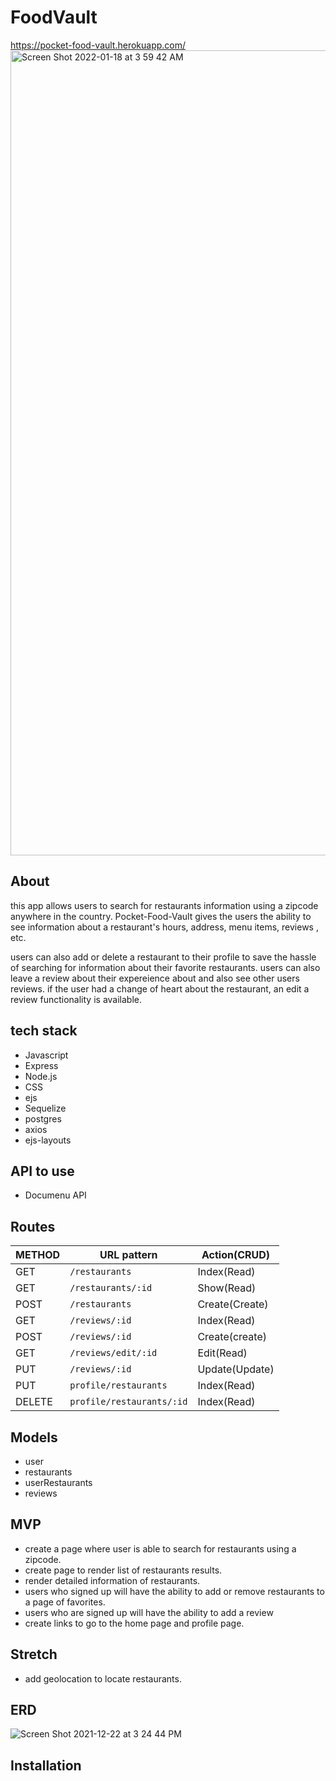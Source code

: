 


# FoodVault
https://pocket-food-vault.herokuapp.com/
<img width="1288" alt="Screen Shot 2022-01-18 at 3 59 42 AM" src="https://user-images.githubusercontent.com/22379194/149904450-9c37d930-30f7-4bc3-98bc-5ed1d02e7f81.png">

## About

this app allows users to search for restaurants information using  a zipcode anywhere in the country. Pocket-Food-Vault gives the users the ability to see information about a restaurant's hours, address, menu items, reviews , etc.

users can also add or delete a restaurant to their profile to save the hassle of searching for information about their favorite restaurants. users can also leave a review about their expereience about  and also see other users reviews. if the user had a change of heart about the restaurant, an edit a review functionality is available.

## tech stack
+ Javascript
+ Express
+ Node.js
+ CSS
+ ejs
+ Sequelize
+ postgres
+ axios
+ ejs-layouts

## API to use
+ Documenu API

## Routes

|METHOD| URL pattern | Action(CRUD) | 
| -----| ----------- | ------ | 
| GET | `/restaurants`| Index(Read)     |              
| GET | `/restaurants/:id`|Show(Read)              |
| POST |`/restaurants` |Create(Create)        |              
| GET  |`/reviews/:id`|Index(Read)       |              
| POST  |`/reviews/:id`|Create(create)       |              
| GET  |`/reviews/edit/:id`|Edit(Read)       |           
| PUT  |`/reviews/:id`|Update(Update)       |             
| PUT  | `profile/restaurants`| Index(Read)      |              
| DELETE  | `profile/restaurants/:id`| Index(Read) |              



## Models
+ user 
+ restaurants
+ userRestaurants
+ reviews


## MVP

+ create a page where  user is able to search for restaurants using a zipcode.
+ create page to render list of restaurants results.
+ render detailed information of restaurants.
+ users who signed up will have the ability to add or remove restaurants to a page of favorites.
+ users who are signed up will have the ability to add a review
+ create links to go  to the  home page and profile page.

## Stretch
+ add geolocation to locate restaurants.


## ERD 
![Screen Shot 2021-12-22 at 3 24 44 PM](https://user-images.githubusercontent.com/22379194/147152580-fd6dbd7d-b050-40dc-b8aa-55a2c177c3b2.png)

## Installation 


